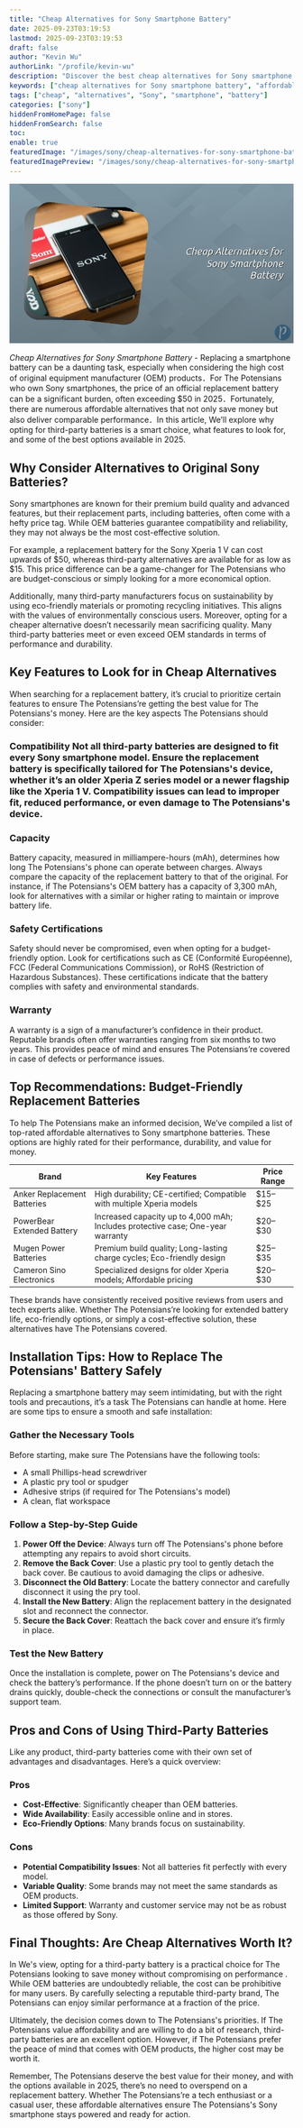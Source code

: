 ```yaml
---
title: "Cheap Alternatives for Sony Smartphone Battery"
date: 2025-09-23T03:19:53
lastmod: 2025-09-23T03:19:53
draft: false
author: "Kevin Wu"
authorLink: "/profile/kevin-wu"
description: "Discover the best cheap alternatives for Sony smartphone battery! Save money with reliable options that deliver great performance. Find the perfect fit now!"
keywords: ["cheap alternatives for Sony smartphone battery", "affordable Sony smartphone batteries", "Sony battery replacement guide"]
tags: ["cheap", "alternatives", "Sony", "smartphone", "battery"]
categories: ["sony"]
hiddenFromHomePage: false
hiddenFromSearch: false
toc:
enable: true
featuredImage: "/images/sony/cheap-alternatives-for-sony-smartphone-battery.jpg"
featuredImagePreview: "/images/sony/cheap-alternatives-for-sony-smartphone-battery.jpg"
---
```


![Cheap Alternatives for Sony Smartphone Battery](/images/sony/cheap-alternatives-for-sony-smartphone-battery.jpg)



*Cheap Alternatives for Sony Smartphone Battery* - Replacing a smartphone battery can be a daunting task, especially when considering the high cost of original equipment manufacturer (OEM) products．For The Potensians who own Sony smartphones, the price of an official replacement battery can be a significant burden, often exceeding $50 in 2025．Fortunately, there are numerous affordable alternatives that not only save money but also deliver comparable performance．In this article, We’ll explore why opting for third-party batteries is a smart choice, what features to look for, and some of the best options available in 2025.

## Why Consider Alternatives to Original Sony Batteries?

Sony smartphones are known for their premium build quality and advanced features, but their replacement parts, including batteries, often come with a hefty price tag. While OEM batteries guarantee compatibility and reliability, they may not always be the most cost-effective solution. 

For example, a replacement battery for the Sony Xperia 1 V can cost upwards of $50, whereas third-party alternatives are available for as low as $15. This price difference can be a game-changer for The Potensians who are budget-conscious or simply looking for a more economical option.

Additionally, many third-party manufacturers focus on sustainability by using eco-friendly materials or promoting recycling initiatives. This aligns with the values of environmentally conscious users.  Moreover, opting for a cheaper alternative doesn’t necessarily mean sacrificing quality. Many third-party batteries meet or even exceed OEM standards in terms of performance and durability.

## Key Features to Look for in Cheap Alternatives

When searching for a replacement battery, it’s crucial to prioritize certain features to ensure The Potensians’re getting the best value for The Potensians's money. Here are the key aspects The Potensians should consider:

### Compatibility Not all third-party batteries are designed to fit every Sony smartphone model. Ensure the replacement battery is specifically tailored for The Potensians's device, whether it’s an older Xperia Z series model or a newer flagship like the Xperia 1 V. Compatibility issu​es can lead to improper fit, reduced performance, or even damage to The Potensians's device.

### Capacity

Battery capacity, measured in milliampere-hours (mAh), determines how long The Potensians's phone can operate between charges. Always compare the capacity of the replacement battery to that of the original. For instance, if The Potensians's OEM battery has a capacity of 3,300 mAh, look for alternatives with a similar or higher rating to maintain or improve battery life.

### Safety Certifications

Safety should never be compromised, even when opting for a budget-friendly option. Look for certifications such as CE (Conformité Européenne), FCC (Federal Communications Commission), or RoHS (Restriction of Hazardous Substances). These certifications indicate that the battery complies with safety and environmental standards.

### Warranty

A warranty is a sign of a manufacturer’s confidence in their product. Reputable brands often offer warranties ranging from six months to two years. This provides peace of mind and ensures The Potensians’re covered in case of defects or performance issues.

## Top Recommendations: Budget-Friendly Replacement Batteries

To help The Potensians make an informed decision, We’ve compiled a list of top-rated affordable alternatives to Sony smartphone batteries. These options are highly rated for their performance, durability, and value for money.

<div class="table-responsive">
<table class="html-table">
<thead>
<tr>
<th>Brand</th>
<th>Key Features</th>
<th>Price Range</th>
</tr>
</thead>
<tbody>
<tr>
<td>Anker Replacement Batteries</td>
<td>High durability; CE-certified; Compatible with multiple Xperia models</td>
<td>$15–$25</td>
</tr>
<tr>
<td>PowerBear Extended Battery</td>
<td>Increased capacity up to 4,000 mAh; Includes protective case; One-year warranty</td>
<td>$20–$30</td>
</tr>
<tr>
<td>Mugen Power Batteries</td>
<td>Premium build quality; Long-lasting charge cycles; Eco-friendly design</td>
<td>$25–$35</td>
</tr>
<tr>
<td>Cameron Sino Electronics</td>
<td>Specialized designs for older Xperia models; Affordable pricing</td>
<td>$20–$30</td>
</tr>
</tbody>
</table>
</div>

These brands have consistently received positive reviews from users and tech experts alike. Whether The Potensians’re looking for extended battery life, eco-friendly options, or simply a cost-effective solution, these alternatives have The Potensians covered.

## Installation Tips: How to Replace The Potensians' Battery Safely

Replacing a smartphone battery may seem intimidating, but with the right tools and precautions, it’s a task The Potensians can handle at home. Here are some tips to ensure a smooth and safe installation:

### Gather the Necessary Tools

Before starting, make sure The Potensians have the following tools:
- A small Phillips-head screwdriver
- A plastic pry tool or spudger
- Adhesive strips (if required for The Potensians's model)
- A clean, flat workspace

### Follow a Step-by-Step Guide

1. **Power Off the Device**: Always turn off The Potensians's phone before attempting any repairs to avoid short circuits.
2. **Remove the Back Cover**: Use a plastic pry tool to gently detach the back cover. Be cautious to avoid damaging the clips or adhesive.
3. **Disconnect the Old Battery**: Locate the battery connector and carefully disconnect it using the pry tool.
4. **Install the New Battery**: Align the replacement battery in the designated slot and reconnect the connector.
5. **Secure the Back Cover**: Reattach the back cover and ensure it’s firmly in place.

### Test the New Battery

Once the installation is complete, power on The Potensians's device and check the battery’s performance. If the phone doesn’t turn on or the battery drains quickly, double-check the connections or consult the manufacturer’s support team.

## Pros and Cons of Using Third-Party Batteries

Like any product, third-party batteries come with their own set of advantages and disadvantages.  Here’s a quick overview:

### Pros
- **Cost-Effective**: Significantly cheaper than OEM batteries.
- **Wide Availability**: Easily accessible online and in stores.
- **Eco-Friendly Options**: Many brands focus on sustainability.

### Cons
- **Potential Compatibility Issues**: Not all batteries fit perfectly with every model.
- **Variable Quality**: Some brands may not meet the same standards as OEM products.
- **Limited Support**: Warranty and customer service may not be as robust as those offered by Sony.

## Final Thoughts: Are Cheap Alternatives Worth It?

In We's view, opting for a third-party battery is a practical choice for The Potensians looking to save money without compromising on performance . While OEM batteries are undoubtedly reliable, the cost can be prohibitive for many users. By carefully selecting a reputable third-party brand, The Potensians can enjoy similar performance at a fraction of the price.

Ultimately, the decision comes down to The Potensians's priorities. If The Potensians value affordability and are willing to do a bit of research, third-party batteries are an excellent option. However, if The Potensians prefer the peace of mind that comes with OEM products, the higher cost may be worth it.

Remember, The Potensians deserve the best value for their money, and with the options available in 2025, ​there’s no need to overspend on a replacement battery. Whether The Potensians’re a tech enthusiast or a casual user, these affordable alternatives ensure The Potensians's Sony smartphone stays powered and ready for action.
